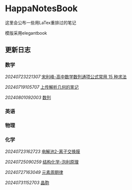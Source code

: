 # HappaNotesBook

这里会公布一些用LaTex重排过的笔记

模版采用elegantbook

## 更新日志

### **数学**

*20240723221307* [宋利峰-高中数学数列通项公式常用 15 种求法](https://github.com/HappaNetwork/HappaNotesBook/releases/tag/20240723221307)

*20240719105707* [上传解析几何的笔记](https://github.com/HappaNetwork/HappaNotesBook/releases/tag/20240719105707)

*20240801092003* [数列](https://github.com/HappaNetwork/HappaNotesBook/releases/tag/20240801092003)

### **英语**

### **物理**

### **化学**

*20240723162723* [电解池2-离子交换膜](https://github.com/HappaNetwork/HappaNotesBook/releases/tag/20240723162723)

*20240725090259* [结构化学-泡利原理](https://github.com/HappaNetwork/HappaNotesBook/releases/tag/20240725090259)

*20240727163049* [元素周期律](https://github.com/HappaNetwork/HappaNotesBook/releases/tag/20240727163049)

*20240731152703* [晶胞](https://github.com/HappaNetwork/HappaNotesBook/releases/tag/20240731152703)
